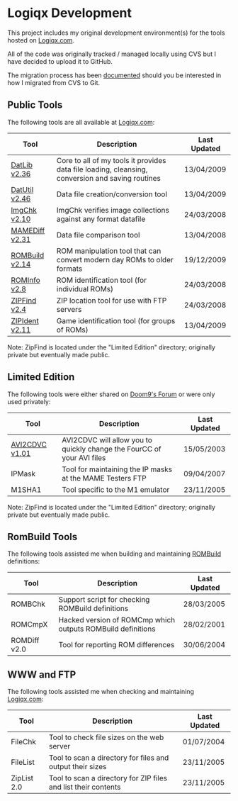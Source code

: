 # Logiqx Development

This project includes my original development environment(s) for the tools hosted on [Logiqx.com](http://www.logiqx.com).

All of the code was originally tracked / managed locally using CVS but I have decided to upload it to GitHub.

The migration process has been [documented](Migration.md) should you be interested in how I migrated from CVS to Git.



## Public Tools

The following tools are all available at [Logiqx.com](http://www.logiqx.com/Tools/):

| Tool                                                    | Description                                                  | Last Updated |
| ------------------------------------------------------- | ------------------------------------------------------------ | ------------ |
| [DatLib v2.36](http://www.logiqx.com/Tools/DatLib/)     | Core to all of my tools it provides data file loading, cleansing, conversion and saving routines | 13/04/2009   |
| [DatUtil v2.46](http://www.logiqx.com/Tools/DatUtil/)   | Data file creation/conversion tool                           | 13/04/2009   |
| [ImgChk v2.10](http://www.logiqx.com/Tools/ImgChk/)     | ImgChk verifies image collections against any format datafile | 24/03/2008   |
| [MAMEDiff v2.31](http://www.logiqx.com/Tools/MAMEDiff/) | Data file comparison tool                                    | 13/04/2008   |
| [ROMBuild v2.14](http://www.logiqx.com/Tools/ROMBuild/) | ROM manipulation tool that can convert modern day ROMs to older formats | 19/12/2009   |
| [ROMInfo v2.8](http://www.logiqx.com/Tools/ROMInfo/)    | ROM identification tool (for individual ROMs)                | 24/03/2008   |
| [ZIPFind v2.4](http://www.logiqx.com/Tools/ZIPFind/)    | ZIP location tool for use with FTP servers                   | 24/03/2008   |
| [ZIPIdent v2.11](http://www.logiqx.com/Tools/ZIPIdent/) | Game identification tool (for groups of ROMs)                | 13/04/2009   |

Note: ZipFind is located under the "Limited Edition" directory; originally private but eventually made public.



## Limited Edition

The following tools were either shared on [Doom9's Forum](https://forum.doom9.org/) or were only used privately:

| Tool                                                    | Description                                                  | Last Updated |
| ------------------------------------------------------- | ------------------------------------------------------------ | ------------ |
| [AVI2CDVC v1.01](http://www.logiqx.com/Tools/AVI2CDVC/) | AVI2CDVC will allow you to quickly change the FourCC of your AVI files | 15/05/2003   |
| IPMask                                                  | Tool for maintaining the IP masks at the MAME Testers FTP    | 09/04/2007   |
| M1SHA1                                                  | Tool specific to the M1 emulator                             | 23/11/2005   |

Note: ZipFind is located under the "Limited Edition" directory; originally private but eventually made public.



## RomBuild Tools

The following tools assisted me when building and maintaining [ROMBuild](http://www.logiqx.com/Tools/ROMBuild/) definitions:

| Tool         | Description                                                 | Last Updated |
| ------------ | ----------------------------------------------------------- | ------------ |
| ROMBChk      | Support script for checking ROMBuild definitions            | 28/03/2005   |
| ROMCmpX      | Hacked version of ROMCmp which outputs ROMBuild definitions | 28/02/2001   |
| ROMDiff v2.0 | Tool for reporting ROM differences                          | 30/06/2004   |



## WWW and FTP

The following tools assisted me when checking and maintaining [Logiqx.com](http://www.logiqx.com):

| Tool        | Description                                                  | Last Updated |
| ----------- | ------------------------------------------------------------ | ------------ |
| FileChk     | Tool to check file sizes on the web server                   | 01/07/2004   |
| FileList    | Tool to scan a directory for files and output their sizes    | 23/11/2005   |
| ZipList 2.0 | Tool to scan a directory for ZIP files and list their contents | 23/11/2005   |
